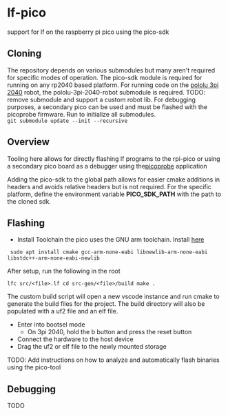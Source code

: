# lf-pico
support for lf on the raspberry pi pico using the pico-sdk

## Cloning
The repository depends on various submodules but many aren't required for specific modes of operation.
The pico-sdk module is required for running on any rp2040 based platform.
For running code on the [pololu 3pi 2040](https://www.pololu.com/category/300/3pi-plus-2040-robot) robot, the pololu-3pi-2040-robot submodule is required. TODO: remove submodule and support a custom robot lib. For debugging purposes, a secondary pico can be used and must be flashed with the picoprobe firmware.
Run to initialize all submodules.     
``
git submodule update --init --recursive
``

## Overview
Tooling here allows for directly flashing lf programs to the
rpi-pico or using a secondary pico board as a debugger using the[picoprobe](https://github.com/raspberrypi/picoprobe)
application

Adding the pico-sdk to the global path
allows for easier cmake additions in headers and avoids
relative headers but is not required.
For the specific platform, define the environment variable **PICO_SDK_PATH** with the path to the cloned sdk.


## Flashing
- Install Toolchain
the pico uses the GNU arm toolchain. Install [here](https://developer.arm.com/downloads/-/arm-gnu-toolchain-downloads)

`` 
sudo apt install cmake gcc-arm-none-eabi libnewlib-arm-none-eabi libstdc++-arm-none-eabi-newlib
``

After setup, run the following in the root 

``
lfc src/<file>.lf
cd src-gen/<file>/build
make .
``

The custom build script will open a new vscode instance and run cmake to 
generate the build files for the project. The build directory will also be populated with a uf2 file
and an elf file. 
- Enter into bootsel mode
    - On 3pi 2040, hold the b button and press the reset button
- Connect the hardware to the host device
- Drag the uf2 or elf file to the newly mounted storage

TODO: Add instructions on how to analyze and automatically flash binaries using the pico-tool

## Debugging
TODO